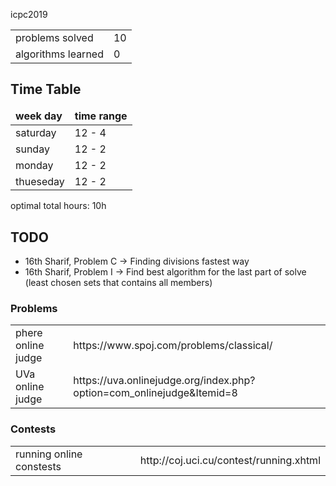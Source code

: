 icpc2019

<table>
    <tr>
        <td> problems solved
        <td> 10
    <tr>
        <td> algorithms learned
        <td> 0
</table>

<h2> Time Table </h2>
<table>
    <thead>
        <td><b>week day</b></td>
        <td><b>time range</b></td>
    <thead>
    <tbody>
        <tr>
            <td>saturday</td>
            <td>12 - 4</td>
        <tr>
        <tr>
            <td>sunday</td>
            <td>12 - 2</td>
        <tr>
        <tr>
            <td>monday</td>
            <td>12 - 2</td>
        <tr>
        <tr>
            <td>thueseday</td>
            <td>12 - 2</td>
        <tr>
    </tbody>
</table>
<p>optimal total hours: 10h</p>

<h2>TODO</h2>
<ul>
<li>16th Sharif, Problem C -> Finding divisions fastest way</li>
<li>16th Sharif, Problem I -> Find best algorithm for the last part of solve (least chosen sets that contains all members)</li>
</ul>

<h3> Problems </h3>
<table>
    <tr>
        <td> phere online judge
        <td> https://www.spoj.com/problems/classical/
    <tr>
            <td> UVa online judge
            <td> https://uva.onlinejudge.org/index.php?option=com_onlinejudge&Itemid=8
</table>  

<h3> Contests </h3>
<table>
    <tr>
        <td> running online constests
        <td> http://coj.uci.cu/contest/running.xhtml
</table>  